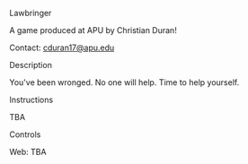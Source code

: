 Lawbringer

A game produced at APU by Christian Duran!

Contact: cduran17@apu.edu

Description

You've been wronged. No one will help. Time to help yourself.

Instructions

TBA

Controls

Web: TBA
